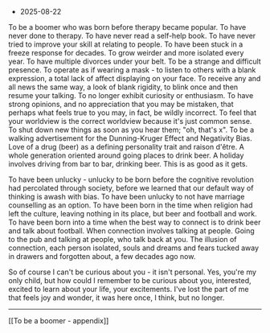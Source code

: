 - 2025-08-22

To be a boomer who was born before therapy became popular. To have never done to therapy. To have never read a self-help book. To have never tried to improve your skill at relating to people. To have been stuck in a freeze response for decades. To grow weirder and more isolated every year. To have multiple divorces under your belt. To be a strange and difficult presence. To operate as if wearing a mask - to listen to others with a blank expression, a total lack of affect displaying on your face. To receive any and all news the same way, a look of blank rigidity, to blink once and then resume your talking. To no longer exhibit curiosity or enthusiasm. To have strong opinions, and no appreciation that you may be mistaken, that perhaps what feels true to you may, in fact, be wildly incorrect. To feel that your worldview is the correct worldview because it's just common sense. To shut down new things as soon as you hear them; "oh, that's x". To be a walking advertisement for the Dunning-Kruger Effect and Negativity Bias. Love of a drug (beer) as a defining personality trait and raison d'être. A whole generation oriented around going places to drink beer. A holiday involves driving from bar to bar, drinking beer. This is as good as it gets. 

To have been unlucky - unlucky to be born before the cognitive revolution had percolated through society, before we learned that our default way of thinking is awash with bias. To have been unlucky to not have marriage counselling as an option. To have been born in the time when religion had left the culture, leaving nothing in its place, but beer and football and work. To have been born into a time when the best way to connect is to drink beer and talk about football. When connection involves talking at people. Going to the pub and talking at people, who talk back at you. The illusion of connection, each person isolated, souls and dreams and fears tucked away in drawers and forgotten about, a few decades ago now.

So of course I can't be curious about you - it isn't personal. Yes, you're my only child, but how could I remember to be curious about you, interested, excited to learn about your life, your excitements. I've lost the part of me that feels joy and wonder, it was here once, I think, but no longer.

---
[[To be a boomer - appendix]]
